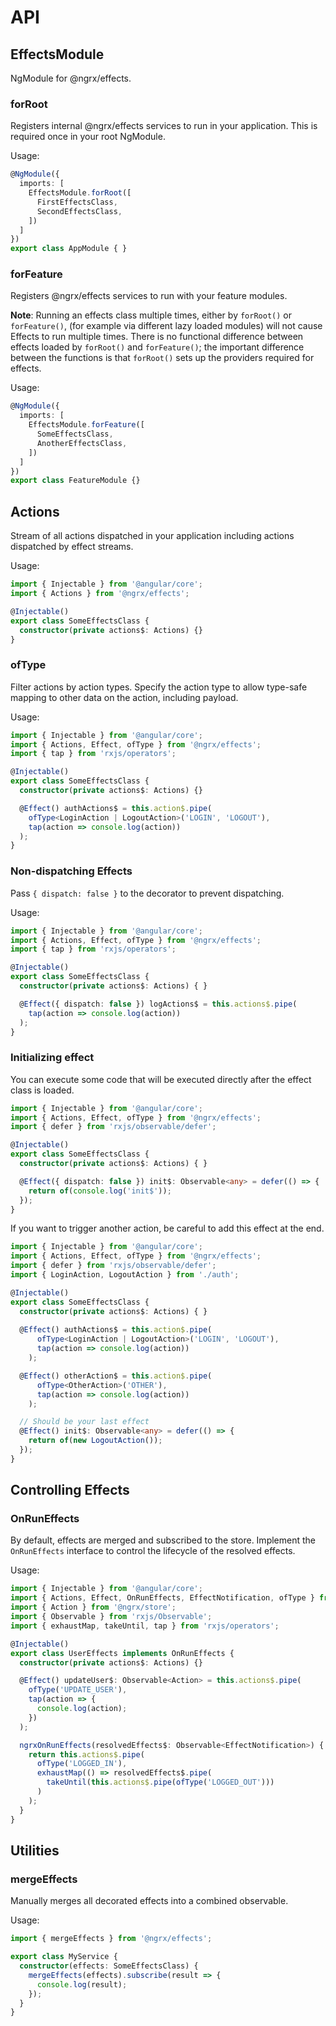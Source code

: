 # API

## EffectsModule

NgModule for @ngrx/effects.

### forRoot
Registers internal @ngrx/effects services to run in your application. This is required once in your root NgModule.

Usage:
```ts
@NgModule({
  imports: [
    EffectsModule.forRoot([
      FirstEffectsClass,
      SecondEffectsClass,
    ])
  ]
})
export class AppModule { }
```

### forFeature
Registers @ngrx/effects services to run with your feature modules.

**Note**: Running an effects class multiple times, either by `forRoot()` or `forFeature()`, (for example via different lazy loaded modules) will not cause Effects to run multiple times. There is no functional difference between effects loaded by `forRoot()` and `forFeature()`; the important difference between the functions is that `forRoot()` sets up the providers required for effects.

Usage:
```ts
@NgModule({
  imports: [
    EffectsModule.forFeature([
      SomeEffectsClass,
      AnotherEffectsClass,
    ])
  ]
})
export class FeatureModule {}
```

## Actions

Stream of all actions dispatched in your application including actions dispatched by effect streams.

Usage:
```ts
import { Injectable } from '@angular/core';
import { Actions } from '@ngrx/effects';

@Injectable()
export class SomeEffectsClass {
  constructor(private actions$: Actions) {}
}
```

### ofType

Filter actions by action types. Specify the action type to allow type-safe mapping to other data on the action, including payload.

Usage:
```ts
import { Injectable } from '@angular/core';
import { Actions, Effect, ofType } from '@ngrx/effects';
import { tap } from 'rxjs/operators';

@Injectable()
export class SomeEffectsClass {
  constructor(private actions$: Actions) {}

  @Effect() authActions$ = this.action$.pipe(
    ofType<LoginAction | LogoutAction>('LOGIN', 'LOGOUT'),
    tap(action => console.log(action))
  );
}
```

### Non-dispatching Effects
Pass `{ dispatch: false }` to the decorator to prevent dispatching.

Usage:
```ts
import { Injectable } from '@angular/core';
import { Actions, Effect, ofType } from '@ngrx/effects';
import { tap } from 'rxjs/operators';

@Injectable()
export class SomeEffectsClass {
  constructor(private actions$: Actions) { }

  @Effect({ dispatch: false }) logActions$ = this.actions$.pipe(
    tap(action => console.log(action))
  );
}
```

### Initializing effect
You can execute some code that will be executed directly after the effect class is loaded.
```ts
import { Injectable } from '@angular/core';
import { Actions, Effect, ofType } from '@ngrx/effects';
import { defer } from 'rxjs/observable/defer';

@Injectable()
export class SomeEffectsClass {
  constructor(private actions$: Actions) { }

  @Effect({ dispatch: false }) init$: Observable<any> = defer(() => {
    return of(console.log('init$'));
  });
}
```

If you want to trigger another action, be careful to add this effect at the end.
```ts
import { Injectable } from '@angular/core';
import { Actions, Effect, ofType } from '@ngrx/effects';
import { defer } from 'rxjs/observable/defer';
import { LoginAction, LogoutAction } from './auth';

@Injectable()
export class SomeEffectsClass {
  constructor(private actions$: Actions) { }
  
  @Effect() authActions$ = this.action$.pipe(
      ofType<LoginAction | LogoutAction>('LOGIN', 'LOGOUT'),
      tap(action => console.log(action))
    );

  @Effect() otherAction$ = this.action$.pipe(
      ofType<OtherAction>('OTHER'),
      tap(action => console.log(action))
    );

  // Should be your last effect
  @Effect() init$: Observable<any> = defer(() => {
    return of(new LogoutAction());
  });
}
```

## Controlling Effects

### OnRunEffects
By default, effects are merged and subscribed to the store. Implement the `OnRunEffects` interface to control the lifecycle of the resolved effects.

Usage:
```ts
import { Injectable } from '@angular/core';
import { Actions, Effect, OnRunEffects, EffectNotification, ofType } from '@ngrx/effects';
import { Action } from '@ngrx/store';
import { Observable } from 'rxjs/Observable';
import { exhaustMap, takeUntil, tap } from 'rxjs/operators';

@Injectable()
export class UserEffects implements OnRunEffects {
  constructor(private actions$: Actions) {}

  @Effect() updateUser$: Observable<Action> = this.actions$.pipe(
    ofType('UPDATE_USER'),
    tap(action => {
      console.log(action);
    })
  );

  ngrxOnRunEffects(resolvedEffects$: Observable<EffectNotification>) {
    return this.actions$.pipe(
      ofType('LOGGED_IN'),
      exhaustMap(() => resolvedEffects$.pipe(
        takeUntil(this.actions$.pipe(ofType('LOGGED_OUT')))
      )
    );
  }
}
```

## Utilities

### mergeEffects
Manually merges all decorated effects into a combined observable.

Usage:
```ts
import { mergeEffects } from '@ngrx/effects';

export class MyService {
  constructor(effects: SomeEffectsClass) {
    mergeEffects(effects).subscribe(result => {
      console.log(result);
    });
  }
}
```
